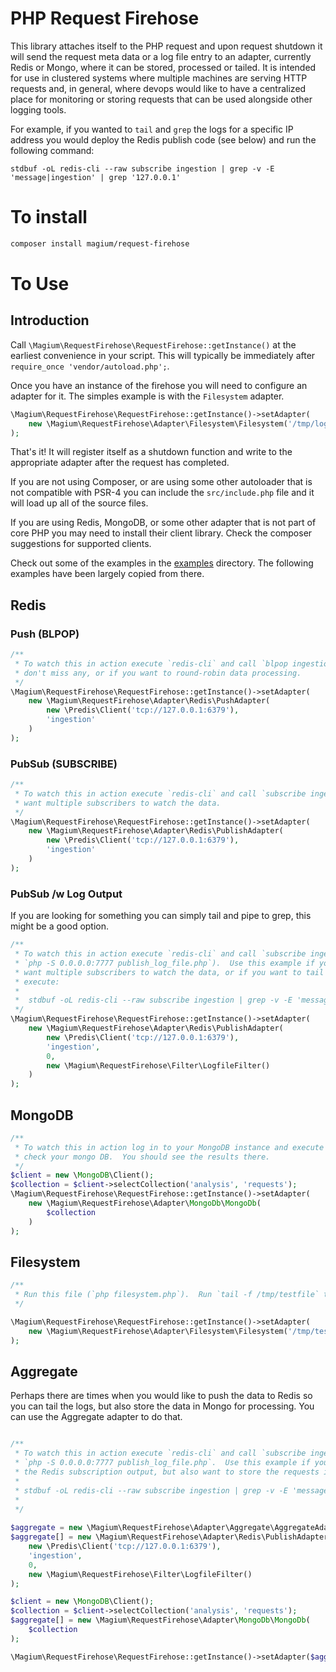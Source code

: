 # PHP Request Firehose

This library attaches itself to the PHP request and upon request shutdown it will send the request meta data or a log file entry to an adapter, currently Redis or Mongo, where it can be stored, processed or tailed.  It is intended for use in clustered systems where multiple machines are serving HTTP requests and, in general, where devops would like to have a centralized place for monitoring or storing requests that can be used alongside other logging tools.

For example, if you wanted to `tail` and `grep` the logs for a specific IP address you would deploy the Redis publish code (see below) and run the following command:

```
stdbuf -oL redis-cli --raw subscribe ingestion | grep -v -E 'message|ingestion' | grep '127.0.0.1'
```

# To install

```bash
composer install magium/request-firehose
```

# To Use
## Introduction

Call `\Magium\RequestFirehose\RequestFirehose::getInstance()` at the earliest convenience in your script.  This will typically be immediately after `require_once 'vendor/autoload.php';`.

Once you have an instance of the firehose you will need to configure an adapter for it.  The simples example is with the `Filesystem` adapter.

```php
\Magium\RequestFirehose\RequestFirehose::getInstance()->setAdapter(
    new \Magium\RequestFirehose\Adapter\Filesystem\Filesystem('/tmp/logfile')
);

```

That's it!  It will register itself as a shutdown function and write to the appropriate adapter after the request has completed.

If you are not using Composer, or are using some other autoloader that is not compatible with PSR-4 you can include the `src/include.php` file and it will load up all of the source files.

If you are using Redis, MongoDB, or some other adapter that is not part of core PHP you may need to install their client library.  Check the composer suggestions for supported clients.

Check out some of the examples in the [examples](examples) directory.  The following examples have been largely copied from there.

## Redis

### Push (BLPOP)

```php
/**
 * To watch this in action execute `redis-cli` and call `blpop ingestion`.  Then run this file (`php push.php`).  Use this method if you want to "persist" the data (ensure that you
 * don't miss any, or if you want to round-robin data processing.
 */
\Magium\RequestFirehose\RequestFirehose::getInstance()->setAdapter(
    new \Magium\RequestFirehose\Adapter\Redis\PushAdapter(
        new \Predis\Client('tcp://127.0.0.1:6379'),
        'ingestion'
    )
);
```

### PubSub (SUBSCRIBE)

```php
/**
 * To watch this in action execute `redis-cli` and call `subscribe ingestion`.  Then run this file (`php publish.php`).  Use this example if you do not want persistent data and/or
 * want multiple subscribers to watch the data.
 */
\Magium\RequestFirehose\RequestFirehose::getInstance()->setAdapter(
    new \Magium\RequestFirehose\Adapter\Redis\PublishAdapter(
        new \Predis\Client('tcp://127.0.0.1:6379'),
        'ingestion'
    )
);
```

### PubSub /w Log Output

If you are looking for something you can simply tail and pipe to grep, this might be a good option.

```php
/**
 * To watch this in action execute `redis-cli` and call `subscribe ingestion`.  Then run 
 * `php -S 0.0.0.0:7777 publish_log_file.php`).  Use this example if you do not want persistent data and/or
 * want multiple subscribers to watch the data, or if you want to tail the log file for your entire cluster you can
 * execute:
 *
 *  stdbuf -oL redis-cli --raw subscribe ingestion | grep -v -E 'message|ingestion'
 */
\Magium\RequestFirehose\RequestFirehose::getInstance()->setAdapter(
    new \Magium\RequestFirehose\Adapter\Redis\PublishAdapter(
        new \Predis\Client('tcp://127.0.0.1:6379'),
        'ingestion',
        0,
        new \Magium\RequestFirehose\Filter\LogfileFilter()
    )
);
```

## MongoDB

```php
/**
 * To watch this in action log in to your MongoDB instance and execute this file.  Once you have executed this file
 * check your mongo DB.  You should see the results there.
 */
$client = new \MongoDB\Client();
$collection = $client->selectCollection('analysis', 'requests');
\Magium\RequestFirehose\RequestFirehose::getInstance()->setAdapter(
    new \Magium\RequestFirehose\Adapter\MongoDb\MongoDb(
        $collection
    )
);
```

## Filesystem

```php
/**
 * Run this file (`php filesystem.php`).  Run `tail -f /tmp/testfile` to watch the output.
 */

\Magium\RequestFirehose\RequestFirehose::getInstance()->setAdapter(
    new \Magium\RequestFirehose\Adapter\Filesystem\Filesystem('/tmp/testfile')
);

```

## Aggregate

Perhaps there are times when you would like to push the data to Redis so you can tail the logs, but also store the data in Mongo for processing.  You can use the Aggregate adapter to do that.

```php

/**
 * To watch this in action execute `redis-cli` and call `subscribe ingestion`.  Then run
 * `php -S 0.0.0.0:7777 publish_log_file.php`.  Use this example if you want to watch your system by grepping
 * the Redis subscription output, but also want to store the requests in MongoDB for later analysis.
 *
 * stdbuf -oL redis-cli --raw subscribe ingestion | grep -v -E 'message|ingestion'
 *
 */
 
$aggregate = new \Magium\RequestFirehose\Adapter\Aggregate\AggregateAdapter();
$aggregate[] = new \Magium\RequestFirehose\Adapter\Redis\PublishAdapter(
    new \Predis\Client('tcp://127.0.0.1:6379'),
    'ingestion',
    0,
    new \Magium\RequestFirehose\Filter\LogfileFilter()
);

$client = new \MongoDB\Client();
$collection = $client->selectCollection('analysis', 'requests');
$aggregate[] = new \Magium\RequestFirehose\Adapter\MongoDb\MongoDb(
    $collection
);

\Magium\RequestFirehose\RequestFirehose::getInstance()->setAdapter($aggregate);

```

